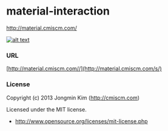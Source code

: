 # material-interaction
http://material.cmiscm.com/


[![alt text](http://cmiscm.github.com/material-interaction/screenshot/mi.jpg)](http://cmiscm.github.com/material-interaction/)


### URL
[http://material.cmiscm.com//](http://material.cmiscm.com/s/)


### License
Copyright (c) 2013 Jongmin Kim (http://cmiscm.com) 

Licensed under the MIT license.

 - http://www.opensource.org/licenses/mit-license.php

